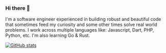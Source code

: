 ### Hi there 👋

<!--
**RajeshKumarPadhy/rajeshkumarpadhy** is a ✨ _special_ ✨ repository because its `README.md` (this file) appears on your GitHub profile.

Here are some ideas to get you started:

- 🔭 I’m currently working on ...
- 🌱 I’m currently learning ...
- 👯 I’m looking to collaborate on ...
- 🤔 I’m looking for help with ...
- 💬 Ask me about ...
- 📫 How to reach me: ...
- 😄 Pronouns: ...
- ⚡ Fun fact: ...
-->
I'm a software engineer experienced in building robust and beautiful code that sometimes feed my curiosity and some other times solve real world problems. I work across multiple languages like: Javascript, Dart, PHP, Python, etc. I'm also learning Go & Rust. 



[![GitHub stats](https://github-readme-stats.vercel.app/api?username=rajeshkumarpadhy)](https://github.com/anuraghazra/github-readme-stats)
